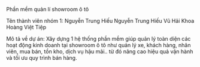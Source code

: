 Phần mềm quản lí showroom ô tô

Tên thành viên nhóm 1:
Nguyễn Trung Hiếu 
Nguyễn Trung Hiếu
Vũ Hải Khoa
Hoàng Việt Tiệp

Mô tả về dự án:
Xây dựng 1 hệ thống phần mềm giúp quản lý toàn diện các hoạt động kinh doanh tại showroom ô tô như quản lý xe, khách hàng, nhân viên, mua bán, tồn kho, dịch vụ hậu mãi.. từ đó nâng cao hiệu quả vận hành và tối ưu quy trình bán hàng.


